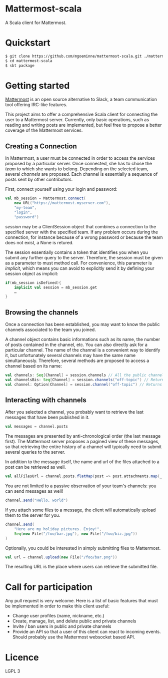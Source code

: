 # Mattermost-scala

A Scala client for Mattermost.

# Quickstart

```bash
$ git clone https://github.com/mgoeminne/mattermost-scala.git ./mattermost-scala
$ cd mattermost-scala
$ sbt package
```

# Getting started

[Mattermost](https://www.mattermost.org/) is an open source alternative to Slack, a team communication tool offering IRC-like features.

This project aims to offer a comprehensive Scala client for connecting the user to a Mattermost server. Currently, only basic operations, such as reading and writing posts are implemented,
but feel free to propose a better coverage of the Mattermost services.


## Creating a Connection

In Mattermost, a user must be connected in order to access the services proposed by a particular server. Once connected, she has to chose 
the _team_ to which she wants to belong. Depending on the selected team, several _channels_ are proposed. Each channel is essentially a sequence of posts
sent by other contributors.

First, connect yourself using your login and password:
 
```scala
val mb_session = Mattermost.connect(
    new URL("https://mattermost.myserver.com"),
    "my-team",
    "login",
    "password")
```

_session_ may be a ClientSession object that combines a connection to the specified server with the specified team. 
If any problem occurs during the connection, for instance because of a wrong password or because the team does not exist, a None is retured.

The session essentially contains a token that identifies you when you submit any further query to the server. Therefore, the session must be 
given as a parameter to must method call. For convenience, this parameter is _implicit_, which means you can avoid to explicitly send it by 
defining your session object as implicit:

```scala
if(mb_session isDefined){
    implicit val session = mb_session.get
    …
}
```

## Browsing the channels

Once a connection has been established, you may want to know the public channels associated to the team you joined.

A channel object contains basic informations such as its name, the number of posts contained in the channel, etc. You can also directly ask for 
a particular channel. The name of the channel is a convenient way to identify it, but unfortunately several channels may have the same name simultaneously.
Therefore, several methods are proposed to access a channel based on its name:

```scala
val channels: Seq[Channel] = session.channels // All the public channels
val channelsBis: Seq[Channel] = session.channels("off-topic") // Returns all the public channels, the name of which is "off-topic". 
val channel: Option[Channel] = session.channel("off-topic") // Returns one of the public channels, the name of which is "off-topic", if any.
```

## Interacting with channels

After you selected a channel, you probably want to retrieve the last messages that have been published in it. 

```scala
val messages = channel.posts
```

The messages are presented by anti-chronological order (the last message first). The Mattermost server proposes a pagined view of these messages, so 
that retrieving the entire history of a channel will typically need to submit several queries to the server.

In addition to the message itself, the name and url of the files attached to a post can be retrieved as well.

```scala
val allFilesUrl = channel.posts.flatMap(post => post.attachments.map(_._2))
```

You are not limited to a passive observation of your team's channels: you can send messages as well! 

```scala
channel.send("Hello, world")
```

If you attach some files to a message, the client will automatically upload them to the server for you.

```scala
channel.send(
    "Here are my holiday pictures. Enjoy!", 
    Seq(new File("/foo/bar.jpg"), new File("/foo/biz.jpg"))
)
```

Optionally, you could be interested in simply submitting files to Mattermost.

```scala
val url = channel.upload(new File("/foo/bar.png"))
```

The resulting URL is the place where users can retrieve the submitted file.

# Call for participation

Any pull request is very welcome. Here is a list of basic features that 
must be implemented in order to make this client useful:

- Change user profiles (name, nickname, etc.)
- Create, manage, list, and delete public and private channels
- Invite / ban users in public and private channels
- Provide an API so that a user of this client can react to 
incoming events. Should probably use the Mattermost websocket based API. 

# Licence

LGPL 3